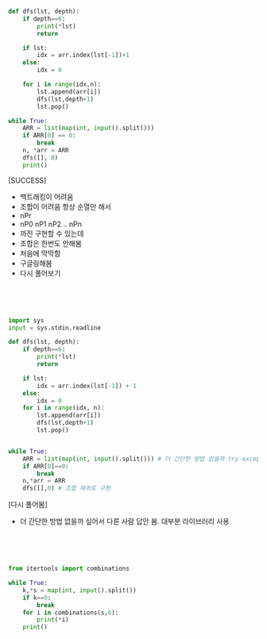 ```py
def dfs(lst, depth):
    if depth==6:
        print(*lst)
        return

    if lst:
        idx = arr.index(lst[-1])+1
    else:
        idx = 0

    for i in range(idx,n):
        lst.append(arr[i])
        dfs(lst,depth+1)
        lst.pop()

while True:
    ARR = list(map(int, input().split()))
    if ARR[0] == 0:
        break
    n, *arr = ARR
    dfs([], 0)
    print()
```
[SUCCESS]
- 백트래킹이 어려움
- 조합이 어려움 항상 순열만 해서
- nPr
- nP0 nP1 nP2 .. nPn
- 까진 구현할 수 있는데
- 조합은 한번도 안해봄
- 처음에 막막함
- 구글링해봄
- 다시 풀어보기

<br>
<br>
<br>


```py
import sys
input = sys.stdin.readline

def dfs(lst, depth):
    if depth==6:
        print(*lst)
        return

    if lst:
        idx = arr.index(lst[-1]) + 1
    else:
        idx = 0
    for i in range(idx, n):
        lst.append(arr[i])
        dfs(lst,depth+1)
        lst.pop()


while True:
    ARR = list(map(int, input().split())) # 더 간단한 방법 없을까 try-except 시도-실패
    if ARR[0]==0:
        break
    n,*arr = ARR
    dfs([],0) # 조합 재귀로 구현
```
[다시 풀어봄]
- 더 간단한 방법 없을까 싶어서 다른 사람 답안 봄. 대부분 라이브러리 사용


<br>
<br>
<br>

```py
from itertools import combinations

while True:
    k,*s = map(int, input().split())
    if k==0:
        break
    for i in combinations(s,6):
        print(*i)
    print()
```
